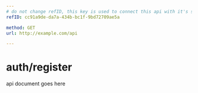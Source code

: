 ```yaml
---
# do not change refID, this key is used to connect this api with it's saved response
refID: cc91a9de-da7a-434b-bc1f-9bd72709ae5a

method: GET
url: http://example.com/api

---
```


# auth/register
api document goes here